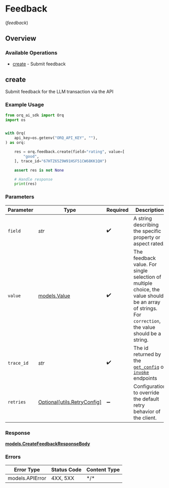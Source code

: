 # Feedback
(*feedback*)

## Overview

### Available Operations

* [create](#create) - Submit feedback

## create

Submit feedback for the LLM transaction via the API

### Example Usage

```python
from orq_ai_sdk import Orq
import os


with Orq(
    api_key=os.getenv("ORQ_API_KEY", ""),
) as orq:

    res = orq.feedback.create(field="rating", value=[
        "good",
    ], trace_id="67HTZ65Z9W91HSF51CW68KK1QH")

    assert res is not None

    # Handle response
    print(res)

```

### Parameters

| Parameter                                                                                                                                                            | Type                                                                                                                                                                 | Required                                                                                                                                                             | Description                                                                                                                                                          |
| -------------------------------------------------------------------------------------------------------------------------------------------------------------------- | -------------------------------------------------------------------------------------------------------------------------------------------------------------------- | -------------------------------------------------------------------------------------------------------------------------------------------------------------------- | -------------------------------------------------------------------------------------------------------------------------------------------------------------------- |
| `field`                                                                                                                                                              | *str*                                                                                                                                                                | :heavy_check_mark:                                                                                                                                                   | A string describing the specific property or aspect rated.                                                                                                           |
| `value`                                                                                                                                                              | [models.Value](../../models/value.md)                                                                                                                                | :heavy_check_mark:                                                                                                                                                   | The feedback value. For single selection of multiple choice, the value should be an array of strings. For `correction`, the value should be a string.                |
| `trace_id`                                                                                                                                                           | *str*                                                                                                                                                                | :heavy_check_mark:                                                                                                                                                   | The id returned by the [`get_config`](https://docs.orq.ai/reference/deploymentgetconfig-1) or [`invoke`](https://docs.orq.ai/reference/deploymentinvoke-1) endpoints |
| `retries`                                                                                                                                                            | [Optional[utils.RetryConfig]](../../models/utils/retryconfig.md)                                                                                                     | :heavy_minus_sign:                                                                                                                                                   | Configuration to override the default retry behavior of the client.                                                                                                  |

### Response

**[models.CreateFeedbackResponseBody](../../models/createfeedbackresponsebody.md)**

### Errors

| Error Type      | Status Code     | Content Type    |
| --------------- | --------------- | --------------- |
| models.APIError | 4XX, 5XX        | \*/\*           |